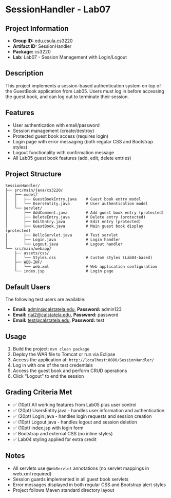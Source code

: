 # SessionHandler - Lab07

## Project Information
- **Group ID:** edu.csula.cs3220
- **Artifact ID:** SessionHandler
- **Package:** cs3220
- **Lab:** Lab07 - Session Management with Login/Logout

## Description
This project implements a session-based authentication system on top of the GuestBook application from Lab05. Users must log in before accessing the guest book, and can log out to terminate their session.

## Features
- User authentication with email/password
- Session management (create/destroy)
- Protected guest book access (requires login)
- Login page with error messaging (both regular CSS and Bootstrap styles)
- Logout functionality with confirmation message
- All Lab05 guest book features (add, edit, delete entries)

## Project Structure
```
SessionHandler/
├── src/main/java/cs3220/
│   ├── model/
│   │   ├── GuestBookEntry.java    # Guest book entry model
│   │   └── UsersEntity.java       # User authentication model
│   └── servlet/
│       ├── AddComment.java        # Add guest book entry (protected)
│       ├── DeleteEntry.java       # Delete entry (protected)
│       ├── EditEntry.java         # Edit entry (protected)
│       ├── GuestBook.java         # Main guest book display (protected)
│       ├── HelloServlet.java      # Test servlet
│       ├── Login.java             # Login handler
│       └── Logout.java            # Logout handler
└── src/main/webapp/
    ├── assets/css/
    │   └── Styles.css             # Custom styles (Lab04-based)
    ├── WEB-INF/
    │   └── web.xml                # Web application configuration
    └── index.jsp                  # Login page

```

## Default Users
The following test users are available:
- **Email:** admin@calstatela.edu, **Password:** admin123
- **Email:** rlai2@calstatela.edu, **Password:** password
- **Email:** test@calstatela.edu, **Password:** test

## Usage
1. Build the project: `mvn clean package`
2. Deploy the WAR file to Tomcat or run via Eclipse
3. Access the application at: `http://localhost:8080/SessionHandler/`
4. Log in with one of the test credentials
5. Access the guest book and perform CRUD operations
6. Click "Logout" to end the session

## Grading Criteria Met
- ✅ (10pt) All working features from Lab05 plus user control
- ✅ (20pt) UsersEntity.java - handles user information and authentication
- ✅ (20pt) Login.java - handles login requests and session creation
- ✅ (10pt) Logout.java - handles logout and session deletion
- ✅ (10pt) index.jsp with login form
- ✅ Bootstrap and external CSS (no inline styles)
- ✅ Lab04 styling applied for extra credit

## Notes
- All servlets use `@WebServlet` annotations (no servlet mappings in web.xml required)
- Session guards implemented in all guest book servlets
- Error messages displayed in both regular CSS and Bootstrap alert styles
- Project follows Maven standard directory layout
